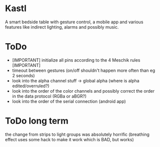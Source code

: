 # Kastl

A smart bedside table with gesture control, a mobile app and various features like indirect lighting, alarms and possibly music.


# ToDo

- [IMPORTANT] initialize all pins according to the 4 Meschik rules [IMPORTANT]
- timeout between gestures (on/off shouldn't happen more often than eg 2 seconds)
- look into the alpha channel stuff -> global alpha (where is alpha edited/overruled?)
- look into the order of the color channels and possibly correct the order in the data protocol (RGBa or aBGR?)
- look into the order of the serial connection (android app)

# ToDo long term

the change from strips to light groups was absolutely horrific (breathing effect uses some hack to make it work which is BAD, but works)
